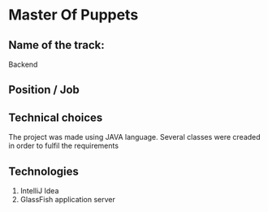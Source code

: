 # Master Of Puppets

## Name of the track: 
Backend

## Position / Job 

## Technical choices

The project was made using JAVA language. Several classes were creaded in order to fulfil the requirements


## Technologies

1. IntelliJ Idea
2. GlassFish application server



